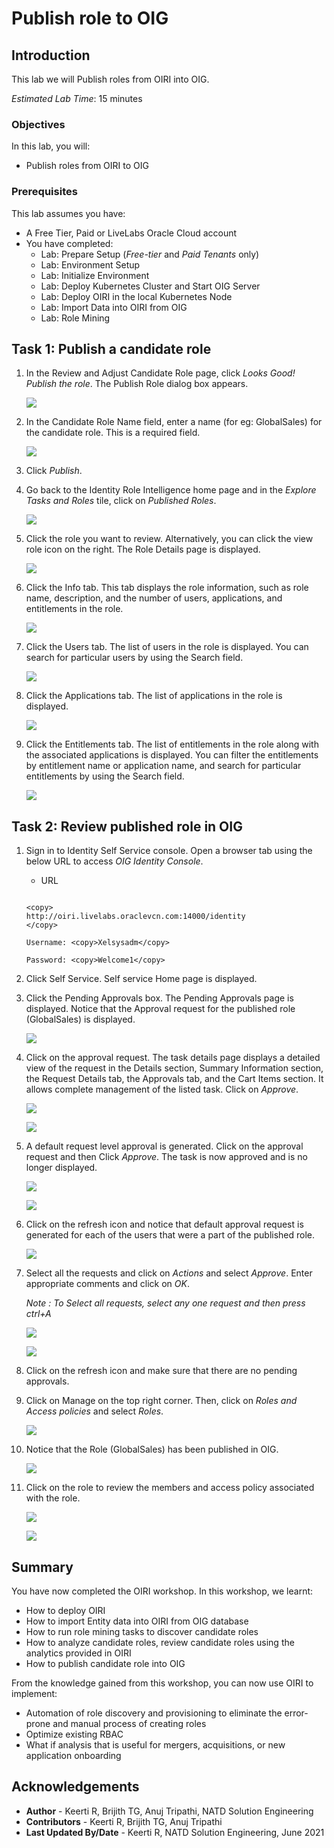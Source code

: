 # Publish role to OIG

## Introduction

This lab we will Publish roles from OIRI into OIG.

*Estimated Lab Time*: 15 minutes

### Objectives

In this lab, you will:
* Publish roles from OIRI to OIG

### Prerequisites
This lab assumes you have:
- A Free Tier, Paid or LiveLabs Oracle Cloud account
- You have completed:
    - Lab: Prepare Setup (*Free-tier* and *Paid Tenants* only)
    - Lab: Environment Setup
    - Lab: Initialize Environment
    - Lab: Deploy Kubernetes Cluster and Start OIG Server
    - Lab: Deploy OIRI in the local Kubernetes Node
    - Lab: Import Data into OIRI from OIG
    - Lab: Role Mining

## Task 1: Publish a candidate role

1. In the Review and Adjust Candidate Role page, click *Looks Good! Publish the role*. The Publish Role dialog box appears.

    ![](images/1a-publish-role.png)

2. In the Candidate Role Name field, enter a name (for eg: GlobalSales) for the candidate role. This is a required field.

    ![](images/2a-publish-role.png)

3. Click *Publish*.

4. Go back to the Identity Role Intelligence home page and in the *Explore Tasks and Roles* tile, click on *Published Roles*.

    ![](images/3a-publish-role.png)


5. Click the role you want to review. Alternatively, you can click the view role icon on the right.
The Role Details page is displayed.

    ![](images/4a-publish-role.png)

6. Click the Info tab. This tab displays the role information, such as role name, description, and the number of users, applications, and entitlements in the role.

    ![](images/5a-publish-role.png)

7. Click the Users tab.
The list of users in the role is displayed. You can search for particular users by using the Search field.

    ![](images/6a-publish-role.png)

8. Click the Applications tab.
The list of applications in the role is displayed.

    ![](images/7a-publish-role.png)

9. Click the Entitlements tab.
The list of entitlements in the role along with the associated applications is displayed. You can filter the entitlements by entitlement name or application name, and search for particular entitlements by using the Search field.

    ![](images/8a-publish-role.png)

## Task 2: Review published role in OIG

1. Sign in to Identity Self Service console.
Open a browser tab using the below URL to access *OIG Identity Console*.
     - URL

    ```

    <copy>
    http://oiri.livelabs.oraclevcn.com:14000/identity
    </copy>
    ```
    ```
    Username: <copy>Xelsysadm</copy>
    ```
    ```
    Password: <copy>Welcome1</copy>
    ```


2. Click Self Service. Self service Home page is displayed.


3. Click the Pending Approvals box. The Pending Approvals page is displayed. Notice that the Approval request for the published role (GlobalSales) is displayed.

    ![](images/9a-publish-role.png)


4. Click on the approval request. The task details page displays a detailed view of the request in the Details section, Summary Information section, the Request Details tab, the Approvals tab, and the Cart Items section. It allows complete management of the listed task.
Click on *Approve*.

    ![](images/10a-publish-role.png)

    ![](images/11a-publish-role.png)


5. A default request level approval is generated. Click on the approval request and then Click *Approve*.
The task is now approved and is no longer displayed.

    ![](images/12a-publish-role.png)

    ![](images/13a-publish-role.png)


6. Click on the refresh icon and notice that default approval request is generated for each of the users that were a part of the published role.

    ![](images/14a-publish-role.png)

7. Select all the requests and click on *Actions* and select *Approve*. Enter appropriate comments and click on *OK*.

    *Note : To Select all requests, select any one request and then press ctrl+A*

    ![](images/15a-publish-role.png)

    ![](images/16a-publish-role.png)

8. Click on the refresh icon and make sure that there are no pending approvals.

9. Click on Manage on the top right corner. Then, click on *Roles and Access policies* and select *Roles*.

    ![](images/17a-publish-role.png)

10. Notice that the Role (GlobalSales) has been published in OIG.

    ![](images/18a-publish-role.png)

11. Click on the role to review the members and access policy associated with the role.

    ![](images/19-publish-role.png)

    ![](images/20-publish-role.png)


## **Summary**

You have now completed the OIRI workshop. In this workshop, we learnt:
  - How to deploy OIRI
  - How to import Entity data into OIRI from OIG database
  - How to run role mining tasks to discover candidate roles
  - How to analyze candidate roles, review candidate roles using the analytics provided in OIRI
  - How to publish candidate role into OIG

From the knowledge gained from this workshop, you can now use OIRI to implement:
  - Automation of role discovery and provisioning to eliminate the error-prone and manual process of creating roles
  - Optimize existing RBAC
  - What if analysis that is useful for mergers, acquisitions, or new application onboarding


## Acknowledgements
* **Author** - Keerti R, Brijith TG, Anuj Tripathi, NATD Solution Engineering
* **Contributors** -  Keerti R, Brijith TG, Anuj Tripathi
* **Last Updated By/Date** - Keerti R, NATD Solution Engineering, June 2021
